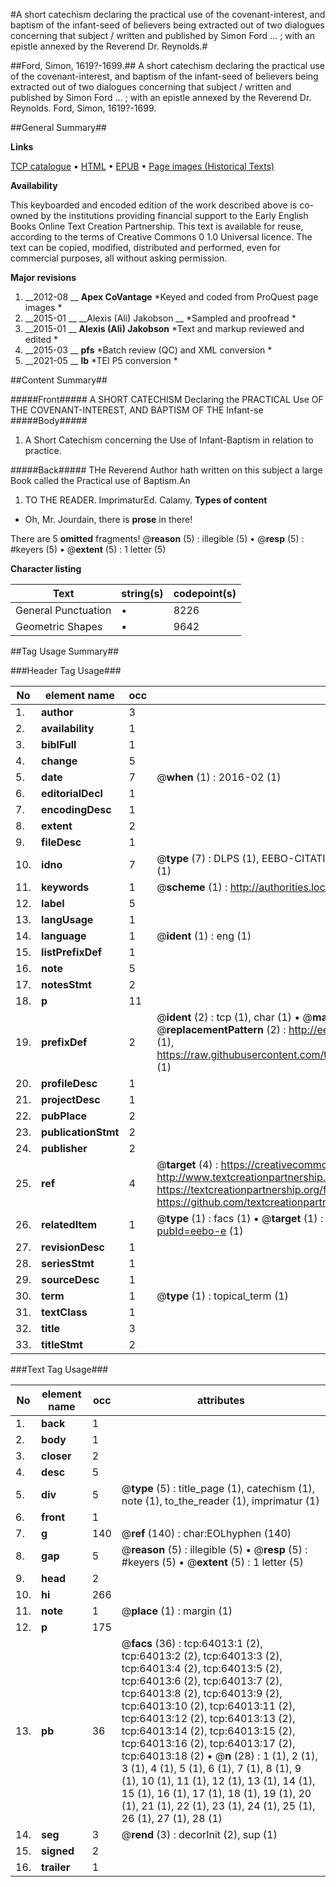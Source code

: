 #A short catechism declaring the practical use of the covenant-interest, and baptism of the infant-seed of believers being extracted out of two dialogues concerning that subject / written and published by Simon Ford ... ; with an epistle annexed by the Reverend Dr. Reynolds.#

##Ford, Simon, 1619?-1699.##
A short catechism declaring the practical use of the covenant-interest, and baptism of the infant-seed of believers being extracted out of two dialogues concerning that subject / written and published by Simon Ford ... ; with an epistle annexed by the Reverend Dr. Reynolds.
Ford, Simon, 1619?-1699.

##General Summary##

**Links**

[TCP catalogue](http://www.ota.ox.ac.uk/tcp/)  • 
[HTML](http://tei.it.ox.ac.uk/tcp/Texts-HTML/free/A39/A39927.html)  • 
[EPUB](http://tei.it.ox.ac.uk/tcp/Texts-EPUB/free/A39/A39927.epub) • 
[Page images (Historical Texts)](https://historicaltexts.jisc.ac.uk/eebo-12594250e)

**Availability**

This keyboarded and encoded edition of the work described above is co-owned by the
    institutions providing financial support to the Early English Books Online Text Creation
    Partnership. This text is available for reuse, according to the terms of  Creative Commons 0 1.0 Universal
    licence. The text can be copied, modified, distributed and performed, even for commercial
    purposes, all without asking permission.

**Major revisions**

1. __2012-08 __ __Apex CoVantage__ *Keyed and coded from ProQuest page images *
1. __2015-01 __ __Alexis (Ali) Jakobson __ *Sampled and proofread *
1. __2015-01 __ __Alexis (Ali) Jakobson__ *Text and markup reviewed and edited *
1. __2015-03 __ __pfs__ *Batch review (QC) and XML conversion *
1. __2021-05 __ __lb__ *TEI P5 conversion *

##Content Summary##

#####Front#####
A SHORT CATECHISM Declaring the PRACTICAL Use OF THE COVENANT-INTEREST, AND BAPTISM OF THE Infant-se
#####Body#####

1. A Short Catechism concerning the Use of Infant-Baptism in relation to practice.

#####Back#####
THe Reverend Author hath written on this subject a large Book called the Practical use of Baptism.An
1. TO THE READER.
ImprimaturEd. Calamy.
**Types of content**

  * Oh, Mr. Jourdain, there is **prose** in there!

There are 5 **omitted** fragments! 
 @__reason__ (5) : illegible (5)  •  @__resp__ (5) : #keyers (5)  •  @__extent__ (5) : 1 letter (5)

**Character listing**


|Text|string(s)|codepoint(s)|
|---|---|---|
|General Punctuation|•|8226|
|Geometric Shapes|▪|9642|

##Tag Usage Summary##

###Header Tag Usage###

|No|element name|occ|attributes|
|---|---|---|---|
|1.|__author__|3||
|2.|__availability__|1||
|3.|__biblFull__|1||
|4.|__change__|5||
|5.|__date__|7| @__when__ (1) : 2016-02 (1)|
|6.|__editorialDecl__|1||
|7.|__encodingDesc__|1||
|8.|__extent__|2||
|9.|__fileDesc__|1||
|10.|__idno__|7| @__type__ (7) : DLPS (1), EEBO-CITATION (1), VID (1), EEBO-PROQUEST (1), STC (2), OCLC (1)|
|11.|__keywords__|1| @__scheme__ (1) : http://authorities.loc.gov/ (1)|
|12.|__label__|5||
|13.|__langUsage__|1||
|14.|__language__|1| @__ident__ (1) : eng (1)|
|15.|__listPrefixDef__|1||
|16.|__note__|5||
|17.|__notesStmt__|2||
|18.|__p__|11||
|19.|__prefixDef__|2| @__ident__ (2) : tcp (1), char (1)  •  @__matchPattern__ (2) : ([0-9\-]+):([0-9IVX]+) (1), (.+) (1)  •  @__replacementPattern__ (2) : http://eebo.chadwyck.com/downloadtiff?vid=$1&page=$2 (1), https://raw.githubusercontent.com/textcreationpartnership/Texts/master/tcpchars.xml#$1 (1)|
|20.|__profileDesc__|1||
|21.|__projectDesc__|1||
|22.|__pubPlace__|2||
|23.|__publicationStmt__|2||
|24.|__publisher__|2||
|25.|__ref__|4| @__target__ (4) : https://creativecommons.org/publicdomain/zero/1.0/ (1), http://www.textcreationpartnership.org/docs/. (1), https://textcreationpartnership.org/faq/#faq05 (1), https://github.com/textcreationpartnership (1)|
|26.|__relatedItem__|1| @__type__ (1) : facs (1)  •  @__target__ (1) : https://data.historicaltexts.jisc.ac.uk/view?pubId=eebo-e (1)|
|27.|__revisionDesc__|1||
|28.|__seriesStmt__|1||
|29.|__sourceDesc__|1||
|30.|__term__|1| @__type__ (1) : topical_term (1)|
|31.|__textClass__|1||
|32.|__title__|3||
|33.|__titleStmt__|2||


###Text Tag Usage###

|No|element name|occ|attributes|
|---|---|---|---|
|1.|__back__|1||
|2.|__body__|1||
|3.|__closer__|2||
|4.|__desc__|5||
|5.|__div__|5| @__type__ (5) : title_page (1), catechism (1), note (1), to_the_reader (1), imprimatur (1)|
|6.|__front__|1||
|7.|__g__|140| @__ref__ (140) : char:EOLhyphen (140)|
|8.|__gap__|5| @__reason__ (5) : illegible (5)  •  @__resp__ (5) : #keyers (5)  •  @__extent__ (5) : 1 letter (5)|
|9.|__head__|2||
|10.|__hi__|266||
|11.|__note__|1| @__place__ (1) : margin (1)|
|12.|__p__|175||
|13.|__pb__|36| @__facs__ (36) : tcp:64013:1 (2), tcp:64013:2 (2), tcp:64013:3 (2), tcp:64013:4 (2), tcp:64013:5 (2), tcp:64013:6 (2), tcp:64013:7 (2), tcp:64013:8 (2), tcp:64013:9 (2), tcp:64013:10 (2), tcp:64013:11 (2), tcp:64013:12 (2), tcp:64013:13 (2), tcp:64013:14 (2), tcp:64013:15 (2), tcp:64013:16 (2), tcp:64013:17 (2), tcp:64013:18 (2)  •  @__n__ (28) : 1 (1), 2 (1), 3 (1), 4 (1), 5 (1), 6 (1), 7 (1), 8 (1), 9 (1), 10 (1), 11 (1), 12 (1), 13 (1), 14 (1), 15 (1), 16 (1), 17 (1), 18 (1), 19 (1), 20 (1), 21 (1), 22 (1), 23 (1), 24 (1), 25 (1), 26 (1), 27 (1), 28 (1)|
|14.|__seg__|3| @__rend__ (3) : decorInit (2), sup (1)|
|15.|__signed__|2||
|16.|__trailer__|1||
